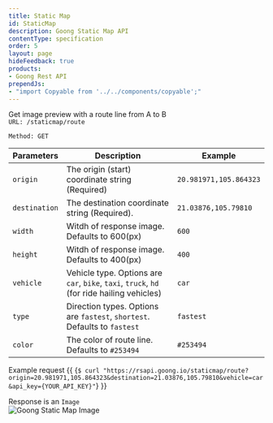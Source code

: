 ```yaml
---
title: Static Map
id: StaticMap
description: Goong Static Map API
contentType: specification
order: 5
layout: page
hideFeedback: true
products:
- Goong Rest API
prependJs:
- "import Copyable from '../../components/copyable';"
---
```

Get image preview with a route line from A to B  
`URL: /staticmap/route`

`Method: GET`

| Parameters     | Description                                                                                | Example                |
|----------------|--------------------------------------------------------------------------------------------|------------------------|
| `origin`       | The origin (start) coordinate string (Required)                                            | `20.981971,105.864323` |
| `destination`  | The destination coordinate string (Required).                                              | `21.03876,105.79810`   |
| `width`        | Witdh of response image. Defaults to 600(px)                                               | `600`                  |
| `height`       | Witdh of response image. Defaults to 400(px)                                               | `400`                  |
| `vehicle`      | Vehicle type. Options are `car`, `bike`, `taxi`, `truck`, `hd` (for ride hailing vehicles) | `car`                  |
| `type`         | Direction types. Options are `fastest`, `shortest`. Defaults to `fastest`                  | `fastest`              |
| `color`        | The color of route line. Defaults to `#253494`                                             | `#253494`              |


Example request
{{
  <Copyable lang="javascript">{`
  $ curl "https://rsapi.goong.io/staticmap/route?origin=20.981971,105.864323&destination=21.03876,105.79810&vehicle=car&api_key={YOUR_API_KEY}"
  `}</Copyable>
}}


Response is an `Image`  
![Goong Static Map Image](https://i.imgur.com/Uf5m99h.jpg)